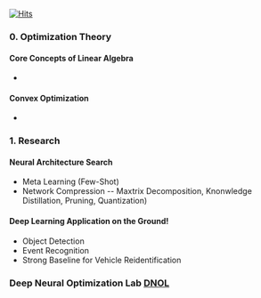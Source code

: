 <!---
## Machine Learning Blog 
--->
[![Hits](https://hits.seeyoufarm.com/api/count/incr/badge.svg?url=https%3A%2F%2Fyukingx.github.io%2Fml-blog&count_bg=%2379C83D&title_bg=%23555555&icon=&icon_color=%23E7E7E7&title=hits&edge_flat=false)](https://hits.seeyoufarm.com)

<!---
### How We Work Together?!
- Dooray
- Flow
-->

### 0. Optimization Theory

#### Core Concepts of Linear Algebra
-

#### Convex Optimization
-

### 1. Research

#### Neural Architecture Search
- Meta Learning (Few-Shot)
- Network Compression
-- Maxtrix Decomposition, Knonwledge Distillation, Pruning, Quantization)

#### Deep Learning Application on the Ground!
- Object Detection
- Event Recognition
- Strong Baseline for Vehicle Reidentification

### Deep Neural Optimization Lab [DNOL](https://yukingx.github.io/index)
